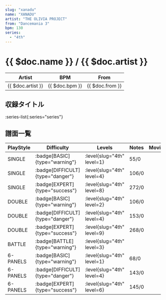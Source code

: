 ```yaml
---
slug: "xanadu"
name: "XANADU"
artist: "THE OLIVIA PROJECT"
from: "Dancemania 3"
bpm: 130
series:
  - "4th"
---
```


# {{ $doc.name }} / {{ $doc.artist }}

|Artist|BPM|From|
|------|---|----|
|{{ $doc.artist }}|{{ $doc.bpm }}|{{ $doc.from }}|

## 収録タイトル

:series-list{:series="series"}

## 譜面一覧

|PlayStyle|Difficulty|Levels|Notes|Movie|
|---------|----------|------|-----|-----|
|SINGLE| :badge[BASIC]{type="warning"}|<div class="field is-grouped is-grouped-multiline"> :level{slug="4th" level=1}</div>|55/0||
|SINGLE| :badge[DIFFICULT]{type="danger"}|<div class="field is-grouped is-grouped-multiline"> :level{slug="4th" level=4}</div>|106/0||
|SINGLE| :badge[EXPERT]{type="success"}|<div class="field is-grouped is-grouped-multiline"> :level{slug="4th" level=8}</div>|272/0||
|DOUBLE| :badge[BASIC]{type="warning"}|<div class="field is-grouped is-grouped-multiline"> :level{slug="4th" level=2}</div>|106/0||
|DOUBLE| :badge[DIFFICULT]{type="danger"}|<div class="field is-grouped is-grouped-multiline"> :level{slug="4th" level=4}</div>|153/0||
|DOUBLE| :badge[EXPERT]{type="success"}|<div class="field is-grouped is-grouped-multiline"> :level{slug="4th" level=9}</div>|268/0||
|BATTLE| :badge[BATTLE]{type="warning"}|<div class="field is-grouped is-grouped-multiline"> :level{slug="4th" level=3}</div>|||
|6-PANELS| :badge[BASIC]{type="warning"}|<div class="field is-grouped is-grouped-multiline"> :level{slug="4th" level=1}</div>|68/0||
|6-PANELS| :badge[DIFFICULT]{type="danger"}|<div class="field is-grouped is-grouped-multiline"> :level{slug="4th" level=4}</div>|143/0||
|6-PANELS| :badge[EXPERT]{type="success"}|<div class="field is-grouped is-grouped-multiline"> :level{slug="4th" level=6}</div>|145/0||
